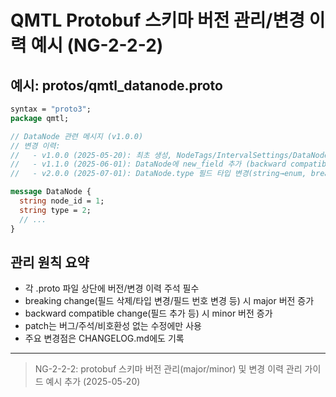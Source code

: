 # QMTL Protobuf 스키마 버전 관리/변경 이력 예시 (NG-2-2-2)

## 예시: protos/qmtl_datanode.proto

```proto
syntax = "proto3";
package qmtl;

// DataNode 관련 메시지 (v1.0.0)
// 변경 이력:
//   - v1.0.0 (2025-05-20): 최초 생성, NodeTags/IntervalSettings/DataNode 등 정의
//   - v1.1.0 (2025-06-01): DataNode에 new_field 추가 (backward compatible)
//   - v2.0.0 (2025-07-01): DataNode.type 필드 타입 변경(string→enum, breaking change)

message DataNode {
  string node_id = 1;
  string type = 2;
  // ...
}
```

## 관리 원칙 요약
- 각 .proto 파일 상단에 버전/변경 이력 주석 필수
- breaking change(필드 삭제/타입 변경/필드 번호 변경 등) 시 major 버전 증가
- backward compatible change(필드 추가 등) 시 minor 버전 증가
- patch는 버그/주석/비호환성 없는 수정에만 사용
- 주요 변경점은 CHANGELOG.md에도 기록

---

> NG-2-2-2: protobuf 스키마 버전 관리(major/minor) 및 변경 이력 관리 가이드 예시 추가 (2025-05-20)
